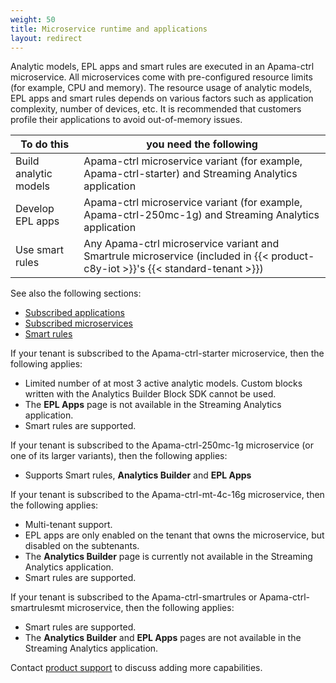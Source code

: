 ```yaml
---
weight: 50
title: Microservice runtime and applications
layout: redirect
---
```

Analytic models, EPL apps and smart rules are executed in an Apama-ctrl microservice. All microservices come with pre-configured resource limits (for example, CPU and memory). The resource usage of analytic models, EPL apps and smart rules depends on various factors such as application complexity, number of devices, etc. It is recommended that customers profile their applications to avoid out-of-memory issues.


| To do this                  | you need the following                                      |
| --------------------------- | ----------------------------------------------------------- |
| Build analytic models       | Apama-ctrl microservice variant (for example, Apama-ctrl-starter) and Streaming Analytics application |
| Develop EPL apps            | Apama-ctrl microservice variant (for example, Apama-ctrl-250mc-1g) and Streaming Analytics application |
| Use smart rules             | Any Apama-ctrl microservice variant and Smartrule microservice (included in {{< product-c8y-iot >}}'s {{< standard-tenant >}}) |

See also the following sections:
* [Subscribed applications](/standard-tenant/ecosystem/#subscribed-applications)
* [Subscribed microservices](/standard-tenant/ecosystem/#subscribed-microservices)
* [Smart rules](/cockpit/smart-rules/)

If your tenant is subscribed to the Apama-ctrl-starter microservice, then the following applies:
- Limited number of at most 3 active analytic models. Custom blocks written with the Analytics Builder Block SDK cannot be used.
- The **EPL Apps** page is not available in the Streaming Analytics application.
- Smart rules are supported.

If your tenant is subscribed to the Apama-ctrl-250mc-1g  microservice (or one of its larger variants), then the following applies:
- Supports Smart rules, **Analytics Builder** and **EPL Apps**

If your tenant is subscribed to the Apama-ctrl-mt-4c-16g microservice, then the following applies:
- Multi-tenant support.
- EPL apps are only enabled on the tenant that owns the microservice, but disabled on the subtenants.
- The **Analytics Builder** page is currently not available in the Streaming Analytics application.
- Smart rules are supported.

If your tenant is subscribed to the Apama-ctrl-smartrules or Apama-ctrl-smartrulesmt microservice, then the following applies:
- Smart rules are supported.
- The **Analytics Builder** and **EPL Apps** pages are not available in the Streaming Analytics application.

Contact [product support](/additional-resources/contacting-support/) to discuss adding more capabilities.
